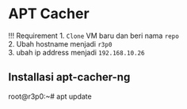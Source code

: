 # APT Cacher 

!!! Requirement
    1. `Clone` VM baru dan beri nama `repo`  
    2. Ubah hostname menjadi `r3p0`  
    3. ubah ip address menjadi `192.168.10.26`


## Installasi apt-cacher-ng

root@r3p0:~# apt update 